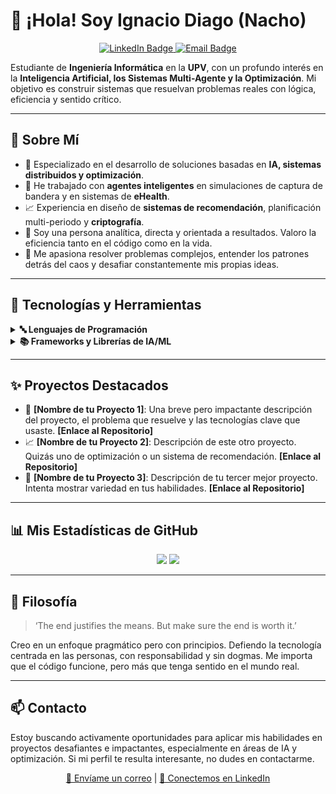 # 👋 ¡Hola! Soy Ignacio Diago (Nacho)

<div align="center">
  <a href="https://www.linkedin.com/in/ignacio-diago-valeta-09022004595959595959/">
    <img src="https://img.shields.io/badge/LinkedIn-0077B5?style=for-the-badge&logo=linkedin&logoColor=white" alt="LinkedIn Badge"/>
  </a>
  <a href="mailto:nadiva1243@gmail.com">
    <img src="https://img.shields.io/badge/Email-D14836?style=for-the-badge&logo=gmail&logoColor=white" alt="Email Badge"/>
  </a>
</div>

Estudiante de **Ingeniería Informática** en la **UPV**, con un profundo interés en la **Inteligencia Artificial, los Sistemas Multi-Agente y la Optimización**. Mi objetivo es construir sistemas que resuelvan problemas reales con lógica, eficiencia y sentido crítico.

---

## 🚀 Sobre Mí

- 🤖 Especializado en el desarrollo de soluciones basadas en **IA, sistemas distribuidos y optimización**.
- 🧠 He trabajado con **agentes inteligentes** en simulaciones de captura de bandera y en sistemas de **eHealth**.
- 📈 Experiencia en diseño de **sistemas de recomendación**, planificación multi-periodo y **criptografía**.
- 🔬 Soy una persona analítica, directa y orientada a resultados. Valoro la eficiencia tanto en el código como en la vida.
- 🧩 Me apasiona resolver problemas complejos, entender los patrones detrás del caos y desafiar constantemente mis propias ideas.

---

## 🔧 Tecnologías y Herramientas

<details>
  <summary><b>🔤 Lenguajes de Programación</b></summary>
  <p align="left">
    <a href="https://www.python.org" target="_blank" rel="noreferrer"> <img src="https://raw.githubusercontent.com/devicons/devicon/master/icons/python/python-original.svg" alt="python" width="40" height="40"/> </a>
    <a href="https://www.r-project.org/" target="_blank" rel="noreferrer"> <img src="https://raw.githubusercontent.com/devicons/devicon/master/icons/r/r-original.svg" alt="R" width="40" height="40"/> </a>
    <a href="https://developer.mozilla.org/en-US/docs/Web/JavaScript" target="_blank" rel="noreferrer"> <img src="https://raw.githubusercontent.com/devicons/devicon/master/icons/javascript/javascript-original.svg" alt="javascript" width="40" height="40"/> </a>
    <a href="https://www.java.com" target="_blank" rel="noreferrer"> <img src="https://raw.githubusercontent.com/devicons/devicon/master/icons/java/java-original.svg" alt="java" width="40" height="40"/> </a>
    <a href="https://www.cprogramming.com/" target="_blank" rel="noreferrer"> <img src="https://raw.githubusercontent.com/devicons/devicon/master/icons/c/c-original.svg" alt="c" width="40" height="40"/> </a>
    <a href="https://www.mysql.com/" target="_blank" rel="noreferrer"> <img src="https://raw.githubusercontent.com/devicons/devicon/master/icons/mysql/mysql-original-wordmark.svg" alt="mysql" width="40" height="40"/> </a>
  </p>
</details>

<details>
  <summary><b>📚 Frameworks y Librerías de IA/ML</b></summary>
  <br>
  - <b>Machine Learning (Python):</b> scikit-learn - XGBoost - LightGBM
  - <b>Deep Learning:</b> TensorFlow - PyTorch
  - <b>Análisis de Datos y ML (R):</b> Tidyverse - ggplot2 - caret
  - <b>NLP / Embeddings:</b> spaCy - NLTK - Hugging Face Transformers
  - <b>Optimización:</b> LINGO - SciPy.optimize - OR-Tools
  - <b>Visualización:</b> Matplotlib - Seaborn - Plotly
</details>

---

## ✨ Proyectos Destacados

- 🤖 **[Nombre de tu Proyecto 1]**: Una breve pero impactante descripción del proyecto, el problema que resuelve y las tecnologías clave que usaste. **[Enlace al Repositorio]**
- 📈 **[Nombre de tu Proyecto 2]**: Descripción de este otro proyecto. Quizás uno de optimización o un sistema de recomendación. **[Enlace al Repositorio]**
- 🧠 **[Nombre de tu Proyecto 3]**: Descripción de tu tercer mejor proyecto. Intenta mostrar variedad en tus habilidades. **[Enlace al Repositorio]**

---

## 📊 Mis Estadísticas de GitHub

<p align="center">
  <img height="180em" src="https://github-readme-stats.vercel.app/api?username=iDiagoValeta&show_icons=true&theme=dracula&include_all_commits=true&count_private=true"/>
  <img height="180em" src="https://github-readme-stats.vercel.app/api/top-langs/?username=TU_USUARIO_DE_GITHUB&layout=compact&langs_count=8&theme=dracula"/>
</p>

---

## 🧠 Filosofía

> ‘The end justifies the means. But make sure the end is worth it.’

Creo en un enfoque pragmático pero con principios. Defiendo la tecnología centrada en las personas, con responsabilidad y sin dogmas. Me importa que el código funcione, pero más que tenga sentido en el mundo real.

---

## 📫 Contacto

Estoy buscando activamente oportunidades para aplicar mis habilidades en proyectos desafiantes e impactantes, especialmente en áreas de IA y optimización. Si mi perfil te resulta interesante, no dudes en contactarme.

<p align="center">
  <a href="mailto:nadiva1243@gmail.com">📧 Envíame un correo</a> | 
  <a href="https://www.linkedin.com/in/ignacio-diago-valeta-09022004595959595959/">💼 Conectemos en LinkedIn</a>
</p>
